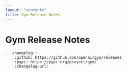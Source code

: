 ```yaml
---
layout: "contents"
title: Gym Release Notes
---
```


# Gym Release Notes

```{eval-rst}
.. changelog::
    :github: https://github.com/openai/gym/releases
    :pypi: https://pypi.org/project/gym/
    :changelog-url:
```
